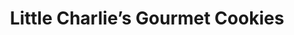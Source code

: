 ---
title: "Little Charlie’s Gourmet Cookies"
url: /pittsburg/little-charlies-gourmet-cookies/
shop: bakery
---